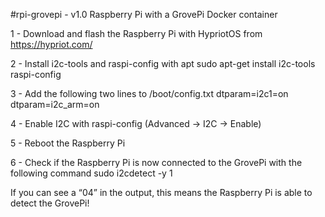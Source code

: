 #rpi-grovepi - v1.0
Raspberry Pi with a GrovePi Docker container

1 - Download and flash the Raspberry Pi with HypriotOS from https://hypriot.com/

2 - Install i2c-tools and raspi-config with apt
  sudo apt-get install i2c-tools raspi-config
  
3 - Add the following two lines to /boot/config.txt
  dtparam=i2c1=on
  dtparam=i2c_arm=on
  
4 - Enable I2C with raspi-config (Advanced -> I2C -> Enable)

5 - Reboot the Raspberry Pi

6 - Check if the Raspberry Pi is now connected to the GrovePi with the following command
  sudo i2cdetect -y 1
  
If you can see a “04” in the output, this means the Raspberry Pi is able to detect the GrovePi!

